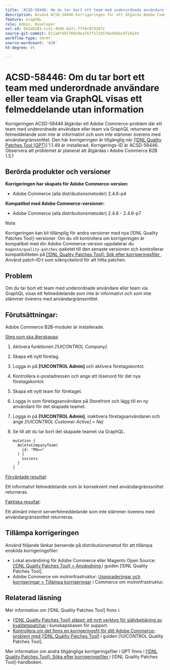 ```yaml
---
title: 'ACSD-58446: Om du tar bort ett team med underordnade användare eller team via GraphQL visas ett felmeddelande utan information'
description: Använd ACSD-58446-korrigeringen för att åtgärda Adobe Commerce-problemet där ett team med underordnade användare eller team via GraphQL returnerar ett felmeddelande som inte är informativt och som inte stämmer överens med användargränssnittet.
feature: GraphQL
role: Admin, Developer
exl-id: 943ab281-cc41-4b96-8a7c-fff8c074267c
source-git-commit: 011a6f46f76029eaf67f172b576e58dac9710a3d
workflow-type: tm+mt
source-wordcount: '439'
ht-degree: 0%

---
```


# ACSD-58446: Om du tar bort ett team med underordnade användare eller team via GraphQL visas ett felmeddelande utan information

Korrigeringen ACSD-58446 åtgärdar ett Adobe Commerce-problem där ett team med underordnade användare eller team via GraphQL returnerar ett felmeddelande som inte är informativt och som inte stämmer överens med användargränssnittet. Den här korrigeringen är tillgänglig när [[!DNL Quality Patches Tool (QPT)]](https://experienceleague.adobe.com/sv/docs/commerce-operations/tools/quality-patches-tool/quality-patches-tool-to-self-serve-quality-patches) 1.1.49 är installerad. Korrigerings-ID är ACSD-58446. Observera att problemet är planerat att åtgärdas i Adobe Commerce B2B 1.5.1

## Berörda produkter och versioner

**Korrigeringen har skapats för Adobe Commerce-version:**

* Adobe Commerce (alla distributionsmetoder) 2.4.6-p4

**Kompatibel med Adobe Commerce-versioner:**

* Adobe Commerce (alla distributionsmetoder) 2.4.6 - 2.4.6-p7

>[!NOTE]
>
>Korrigeringen kan bli tillämplig för andra versioner med nya [!DNL Quality Patches Tool]-versioner. Om du vill kontrollera om korrigeringen är kompatibel med din Adobe Commerce-version uppdaterar du `magento/quality-patches`-paketet till den senaste versionen och kontrollerar kompatibiliteten på [[!DNL Quality Patches Tool]: Sök efter korrigeringsfiler ](https://experienceleague.adobe.com/tools/commerce-quality-patches/index.html?lang=sv-SE). Använd patch-ID:t som söknyckelord för att hitta patchen.

## Problem

Om du tar bort ett team med underordnade användare eller team via GraphQL visas ett felmeddelande som inte är informativt och som inte stämmer överens med användargränssnittet.

## Förutsättningar:

Adobe Commerce B2B-moduler är installerade.

<u>Steg som ska återskapas</u>:

1. Aktivera funktionen *[!UICONTROL Company]*.
1. Skapa ett nytt företag.
1. Logga in på **[!UICONTROL Admin]** och aktivera företagskontot.
1. Kontrollera e-postadressen och ange ett lösenord för det nya företagskontot.
1. Skapa ett nytt team för företaget.
1. Logga in som företagsanvändare på Storefront och lägg till en ny användare för det skapade teamet.
1. Logga in på **[!UICONTROL Admin]**, inaktivera företagsanvändaren och ange *[!UICONTROL Customer Active]* = *Nej*
1. Se till att du tar bort det skapade teamet via GraphQL.

   ```
   mutation {
     deleteCompanyTeam(
       id: "MQ=="
     ) {
       success
     }
   }
   ```

<u>Förväntade resultat</u>:

Ett informativt felmeddelande som är konsekvent med användargränssnittet returneras.

<u>Faktiska resultat</u>:

Ett allmänt internt serverfelmeddelande som inte stämmer överens med användargränssnittet returneras.

## Tillämpa korrigeringen

Använd följande länkar beroende på distributionsmetod för att tillämpa enskilda korrigeringsfiler:

* Lokal användning för Adobe Commerce eller Magento Open Source: [[!DNL Quality Patches Tool] > Användning ](/help/tools/quality-patches-tool/usage.md) i guiden [!DNL Quality Patches Tool].
* Adobe Commerce om molninfrastruktur: [Uppgraderingar och korrigeringar > Tillämpa korrigeringar](https://experienceleague.adobe.com/docs/commerce-cloud-service/user-guide/develop/upgrade/apply-patches.html?lang=sv-SE) i Commerce om molninfrastruktur.

## Relaterad läsning

Mer information om [!DNL Quality Patches Tool] finns i:

* [[!DNL Quality Patches Tool] släppt: ett nytt verktyg för självbetjäning av kvalitetspatchar](https://experienceleague.adobe.com/sv/docs/commerce-operations/tools/quality-patches-tool/quality-patches-tool-to-self-serve-quality-patches) i kunskapsbasen för support.
* [Kontrollera om det finns en korrigeringsfil för ditt Adobe Commerce-problem med  [!DNL Quality Patches Tool]](/help/tools/quality-patches-tool/patches-available-in-qpt/check-patch-for-magento-issue-with-magento-quality-patches.md) i guiden [!UICONTROL Quality Patches Tool].


Mer information om andra tillgängliga korrigeringsfiler i QPT finns i [[!DNL Quality Patches Tool]: Söka efter korrigeringsfiler ](https://experienceleague.adobe.com/tools/commerce-quality-patches/index.html?lang=sv-SE) i [!DNL Quality Patches Tool]-handboken.
